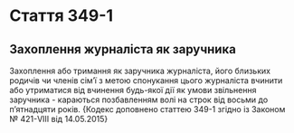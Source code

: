 Cтаття 349-1
====
Захоплення журналіста як заручника
----
Захоплення або тримання як заручника журналіста, його близьких родичів чи членів сім’ї з метою спонукання цього журналіста вчинити або утриматися від вчинення будь-якої дії як умови звільнення заручника -
караються позбавленням волі на строк від восьми до п’ятнадцяти років.
{Кодекс доповнено статтею 349-1 згідно із Законом № 421-VIII від 14.05.2015}
